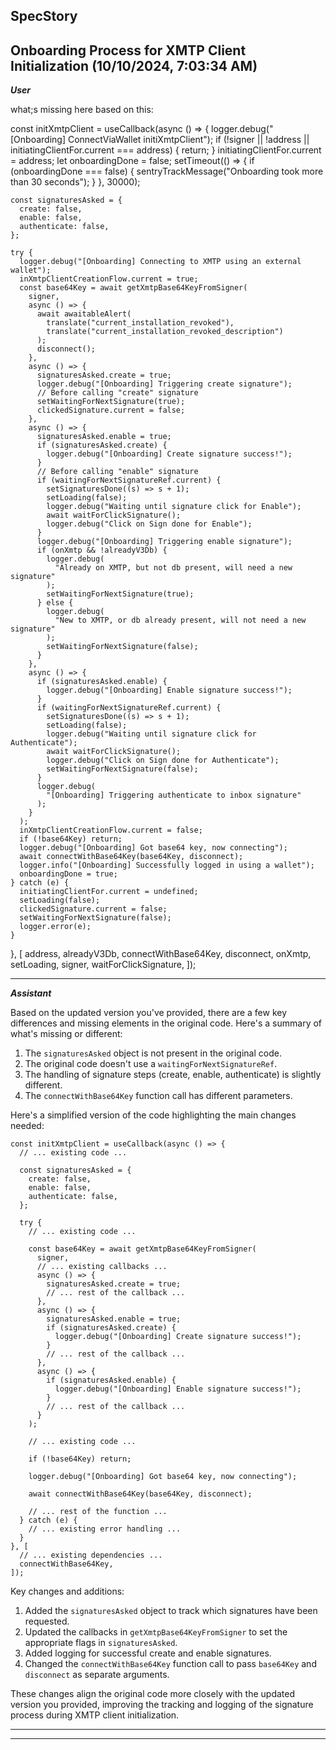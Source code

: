 ## SpecStory

## Onboarding Process for XMTP Client Initialization (10/10/2024, 7:03:34 AM)

_**User**_

what;s missing here based on this:

 const initXmtpClient = useCallback(async () => {
    logger.debug("[Onboarding] ConnectViaWallet initiXmtpClient");
    if (!signer || !address || initiatingClientFor.current === address) {
      return;
    }
    initiatingClientFor.current = address;
    let onboardingDone = false;
    setTimeout(() => {
      if (onboardingDone === false) {
        sentryTrackMessage("Onboarding took more than 30 seconds");
      }
    }, 30000);

    const signaturesAsked = {
      create: false,
      enable: false,
      authenticate: false,
    };

    try {
      logger.debug("[Onboarding] Connecting to XMTP using an external wallet");
      inXmtpClientCreationFlow.current = true;
      const base64Key = await getXmtpBase64KeyFromSigner(
        signer,
        async () => {
          await awaitableAlert(
            translate("current_installation_revoked"),
            translate("current_installation_revoked_description")
          );
          disconnect();
        },
        async () => {
          signaturesAsked.create = true;
          logger.debug("[Onboarding] Triggering create signature");
          // Before calling "create" signature
          setWaitingForNextSignature(true);
          clickedSignature.current = false;
        },
        async () => {
          signaturesAsked.enable = true;
          if (signaturesAsked.create) {
            logger.debug("[Onboarding] Create signature success!");
          }
          // Before calling "enable" signature
          if (waitingForNextSignatureRef.current) {
            setSignaturesDone((s) => s + 1);
            setLoading(false);
            logger.debug("Waiting until signature click for Enable");
            await waitForClickSignature();
            logger.debug("Click on Sign done for Enable");
          }
          logger.debug("[Onboarding] Triggering enable signature");
          if (onXmtp && !alreadyV3Db) {
            logger.debug(
              "Already on XMTP, but not db present, will need a new signature"
            );
            setWaitingForNextSignature(true);
          } else {
            logger.debug(
              "New to XMTP, or db already present, will not need a new signature"
            );
            setWaitingForNextSignature(false);
          }
        },
        async () => {
          if (signaturesAsked.enable) {
            logger.debug("[Onboarding] Enable signature success!");
          }
          if (waitingForNextSignatureRef.current) {
            setSignaturesDone((s) => s + 1);
            setLoading(false);
            logger.debug("Waiting until signature click for Authenticate");
            await waitForClickSignature();
            logger.debug("Click on Sign done for Authenticate");
            setWaitingForNextSignature(false);
          }
          logger.debug(
            "[Onboarding] Triggering authenticate to inbox signature"
          );
        }
      );
      inXmtpClientCreationFlow.current = false;
      if (!base64Key) return;
      logger.debug("[Onboarding] Got base64 key, now connecting");
      await connectWithBase64Key(base64Key, disconnect);
      logger.info("[Onboarding] Successfully logged in using a wallet");
      onboardingDone = true;
    } catch (e) {
      initiatingClientFor.current = undefined;
      setLoading(false);
      clickedSignature.current = false;
      setWaitingForNextSignature(false);
      logger.error(e);
    }
  }, [
    address,
    alreadyV3Db,
    connectWithBase64Key,
    disconnect,
    onXmtp,
    setLoading,
    signer,
    waitForClickSignature,
  ]);

---

_**Assistant**_

Based on the updated version you've provided, there are a few key differences and missing elements in the original code. Here's a summary of what's missing or different:

1. The `signaturesAsked` object is not present in the original code.
2. The original code doesn't use a `waitingForNextSignatureRef`.
3. The handling of signature steps (create, enable, authenticate) is slightly different.
4. The `connectWithBase64Key` function call has different parameters.

Here's a simplified version of the code highlighting the main changes needed:

```typescript:components/Onboarding/ConnectViaWallet/ConnectViaWallet.tsx
const initXmtpClient = useCallback(async () => {
  // ... existing code ...

  const signaturesAsked = {
    create: false,
    enable: false,
    authenticate: false,
  };

  try {
    // ... existing code ...

    const base64Key = await getXmtpBase64KeyFromSigner(
      signer,
      // ... existing callbacks ...
      async () => {
        signaturesAsked.create = true;
        // ... rest of the callback ...
      },
      async () => {
        signaturesAsked.enable = true;
        if (signaturesAsked.create) {
          logger.debug("[Onboarding] Create signature success!");
        }
        // ... rest of the callback ...
      },
      async () => {
        if (signaturesAsked.enable) {
          logger.debug("[Onboarding] Enable signature success!");
        }
        // ... rest of the callback ...
      }
    );

    // ... existing code ...

    if (!base64Key) return;

    logger.debug("[Onboarding] Got base64 key, now connecting");

    await connectWithBase64Key(base64Key, disconnect);

    // ... rest of the function ...
  } catch (e) {
    // ... existing error handling ...
  }
}, [
  // ... existing dependencies ...
  connectWithBase64Key,
]);
```

Key changes and additions:

1. Added the `signaturesAsked` object to track which signatures have been requested.
2. Updated the callbacks in `getXmtpBase64KeyFromSigner` to set the appropriate flags in `signaturesAsked`.
3. Added logging for successful create and enable signatures.
4. Changed the `connectWithBase64Key` function call to pass `base64Key` and `disconnect` as separate arguments.

These changes align the original code more closely with the updated version you provided, improving the tracking and logging of the signature process during XMTP client initialization.

---



---

